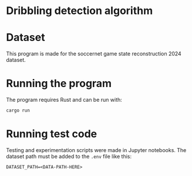 # Dribbling detection algorithm

# Dataset
This program is made for the soccernet game state reconstruction 2024 dataset.

# Running the program
The program requires Rust and can be run with:
```Rust
cargo run
```

# Running test code
Testing and experimentation scripts were made in Jupyter notebooks. The dataset path must be added
to the `.env` file like this:
```.env
DATASET_PATH=<DATA-PATH-HERE>
```
